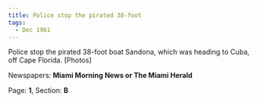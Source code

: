 ```yaml
---  
title: Police stop the pirated 38-foot  
tags:  
  - Dec 1961  
---  
```

  
Police stop the pirated 38-foot boat Sandona, which was heading to Cuba, off Cape Florida. [Photos]  
  
Newspapers: **Miami Morning News or The Miami Herald**  
  
Page: **1**, Section: **B** 

